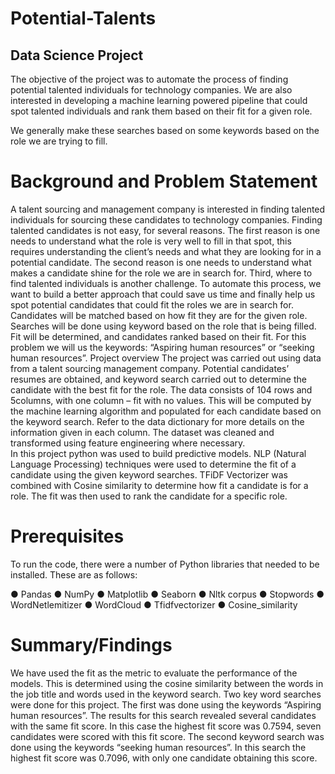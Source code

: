 # Potential-Talents
## Data Science Project

The objective of the project was to automate the process of finding potential talented individuals for technology companies. 
We are also interested in developing a machine learning powered pipeline that could spot talented individuals and rank them based on their fit for a given role.

We generally make these searches based on some keywords based on the role we are trying to fill.

# Background and Problem Statement

A talent sourcing and management company is interested in finding talented individuals for sourcing these candidates to technology companies. Finding talented candidates is not easy, for several reasons. The first reason is one needs to understand what the role is very well to fill in that spot, this requires understanding the client’s needs and what they are looking for in a potential candidate. The second reason is one needs to understand what makes a candidate shine for the role we are in search for. Third, where to find talented individuals is another challenge.
To automate this process, we want to build a better approach that could save us time and finally help us spot potential candidates that could fit the roles we are in search for. 
Candidates will be matched based on how fit they are for the given role. Searches will be done using keyword based on the role that is being filled. Fit will be determined, and candidates ranked based on their fit.
For this problem we will us the keywords: “Aspiring human resources” or “seeking human resources”.
Project overview
The project was carried out using data from a talent sourcing management company. Potential candidates’ resumes are obtained, and keyword search carried out to determine the candidate with the best fit for the role.
The data consists of 104 rows and 5columns, with one column – fit with no values. This will be computed by the machine learning algorithm and populated for each candidate based on the keyword search.  Refer to the data dictionary for more details on the information given in each column. The dataset was cleaned and transformed using feature engineering where necessary.  
In this project python was used to build predictive models. NLP (Natural Language Processing) techniques were used to determine the fit of a candidate using the given keyword searches. TFiDF Vectorizer was combined with Cosine similarity to determine how fit a candidate is for a role. The fit was then used to rank the candidate for a specific role.

# Prerequisites

To run the code, there were a number of Python libraries that needed to be installed. These are as follows:

●	Pandas
●	NumPy
●	Matplotlib
●	Seaborn
●	Nltk corpus
●	Stopwords
●	WordNetlemitizer
●	WordCloud
●	Tfidfvectorizer
●	Cosine_similarity


# Summary/Findings
We have used the fit as the metric to evaluate the performance of the models. This is determined using the cosine similarity between the words in the job title and words used in the keyword search. 
Two key word searches were done for this project. The first was done using the keywords “Aspiring human resources”.  The results for this search revealed several candidates with the same fit score. In this case the highest fit score was 0.7594, seven candidates were scored with this fit score.
The second keyword search was done using the keywords “seeking human resources”. In this search the highest fit score was 0.7096, with only one candidate obtaining this score. 

